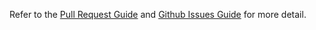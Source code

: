 Refer to the [Pull Request Guide](.PR_Guide.md) and [Github Issues Guide](.Issues_Guide.md) for more detail.
